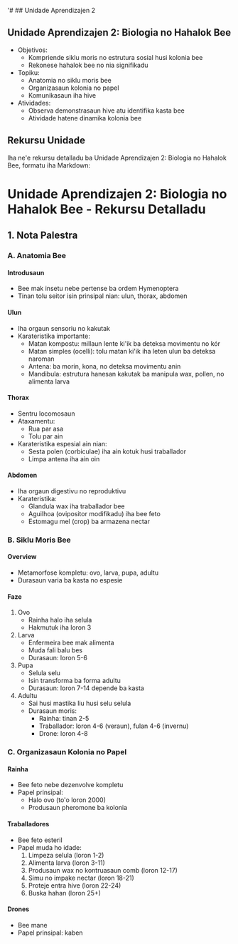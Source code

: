 '# ## Unidade Aprendizajen 2

## Unidade Aprendizajen 2: Biologia no Hahalok Bee
- Objetivos:
  * Kompriende siklu moris no estrutura sosial husi kolonia bee
  * Rekonese hahalok bee no nia signifikadu
- Topiku:
  * Anatomia no siklu moris bee
  * Organizasaun kolonia no papel
  * Komunikasaun iha hive
- Atividades:
  * Observa demonstrasaun hive atu identifika kasta bee
  * Atividade hatene dinamika kolonia bee

## Rekursu Unidade

Iha ne'e rekursu detalladu ba Unidade Aprendizajen 2: Biologia no Hahalok Bee, formatu iha Markdown:

# Unidade Aprendizajen 2: Biologia no Hahalok Bee - Rekursu Detalladu

## 1. Nota Palestra

### A. Anatomia Bee

#### Introdusaun
- Bee mak insetu nebe pertense ba ordem Hymenoptera
- Tinan tolu seitor isin prinsipal nian: ulun, thorax, abdomen

#### Ulun
- Iha orgaun sensoriu no kakutak
- Karateristika importante:
  * Matan kompostu: millaun lente ki'ik ba deteksa movimentu no kór
  * Matan simples (ocelli): tolu matan ki'ik iha leten ulun ba deteksa naroman
  * Antena: ba morin, kona, no deteksa movimentu anin
  * Mandibula: estrutura hanesan kakutak ba manipula wax, pollen, no alimenta larva

#### Thorax
- Sentru locomosaun
- Ataxamentu:
  * Rua par asa
  * Tolu par ain
- Karateristika espesial ain nian:
  * Sesta polen (corbiculae) iha ain kotuk husi traballador
  * Limpa antena iha ain oin

#### Abdomen
- Iha orgaun digestivu no reproduktivu
- Karateristika:
  * Glandula wax iha traballador bee
  * Aguilhoa (ovipositor modifikadu) iha bee feto
  * Estomagu mel (crop) ba armazena nectar

### B. Siklu Moris Bee

#### Overview
- Metamorfose kompletu: ovo, larva, pupa, adultu
- Durasaun varia ba kasta no espesie

#### Faze
1. Ovo
   - Rainha halo iha selula
   - Hakmutuk iha loron 3
2. Larva
   - Enfermeira bee mak alimenta
   - Muda fali balu bes
   - Durasaun: loron 5-6
3. Pupa
   - Selula selu
   - Isin transforma ba forma adultu
   - Durasaun: loron 7-14 depende ba kasta
4. Adultu
   - Sai husi mastika liu husi selu selula
   - Durasaun moris:
     * Rainha: tinan 2-5
     * Traballador: loron 4-6 (veraun), fulan 4-6 (invernu)
     * Drone: loron 4-8

### C. Organizasaun Kolonia no Papel

#### Rainha
- Bee feto nebe dezenvolve kompletu
- Papel prinsipal:
  * Halo ovo (to'o loron 2000)
  * Produsaun pheromone ba kolonia

#### Traballadores
- Bee feto esteril
- Papel muda ho idade:
  1. Limpeza selula (loron 1-2)
  2. Alimenta larva (loron 3-11)
  3. Produsaun wax no kontruasaun comb (loron 12-17)
  4. Simu no impake nectar (loron 18-21)
  5. Proteje entra hive (loron 22-24)
  6. Buska hahan (loron 25+)

#### Drones
- Bee mane
- Papel prinsipal: kaben